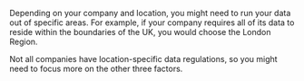 Depending on your company and location, you might need to run your data out of specific areas. For example, if your company requires all of its data to reside within the boundaries of the UK, you would choose the London Region. 

Not all companies have location-specific data regulations, so you might need to focus more on the other three factors.